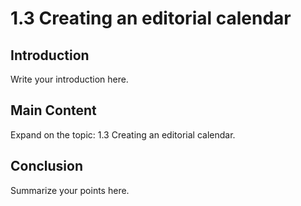 # 1.3 Creating an editorial calendar

## Introduction

Write your introduction here.

## Main Content

Expand on the topic: 1.3 Creating an editorial calendar.

## Conclusion

Summarize your points here.